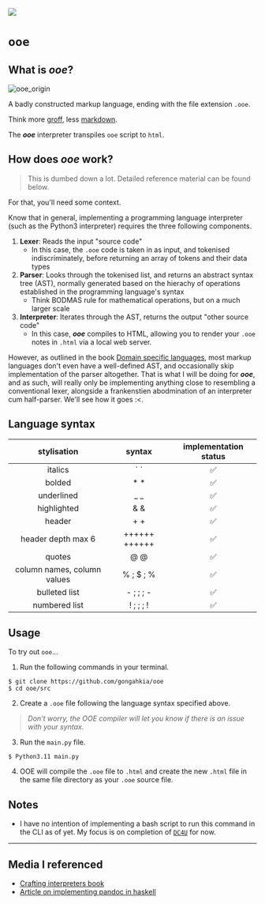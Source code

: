 ![](https://img.shields.io/badge/OOE_1.0-passing-green)

# `ooe`

## What is ***ooe***?

![ooe_origin](https://github.com/gongahkia/ooe/assets/117062305/436e9d44-b274-4428-8da8-259b7d3a340c)

A badly constructed markup language, ending with the file extension `.ooe`.
  
Think more [groff](https://www.gnu.org/software/groff/), less [markdown](https://www.markdownguide.org/). 

The ***ooe*** interpreter transpiles `ooe` script to `html`.

## How does ***ooe*** work?

> This is dumbed down a lot. Detailed reference material can be found below.

For that, you'll need some context.

Know that in general, implementing a programming language interpreter (such as the Python3 interpreter) requires the three following components.

1. **Lexer**: Reads the input "source code" 
    * In this case, the `.ooe` code is taken in as input, and tokenised indiscriminately, before returning an array of tokens and their data types
2. **Parser**: Looks through the tokenised list, and returns an abstract syntax tree (AST), normally generated based on the hierachy of operations established in the programming language's syntax
    * Think BODMAS rule for mathematical operations, but on a much larger scale
3. **Interpreter**: Iterates through the AST, returns the output "other source code" 
    * In this case, ***ooe*** compiles to HTML, allowing you to render your `.ooe` notes in `.html` via a local web server.

However, as outlined in the book [Domain specific languages](https://www.amazon.com/Domain-Specific-Languages-Addison-Wesley-Signature-Fowler/dp/0321712943), most markup languages don't even have a well-defined AST, and occasionally skip implementation of the parser altogether. That is what I will be doing for ***ooe***, and as such, will really only be implementing anything close to resembling a conventional lexer, alongside a frankenstien abodmination of an interpreter cum half-parser. We'll see how it goes :<.

## Language syntax

| stylisation | syntax | implementation status |
| :---: | :---: | :---: |
| italics | \` ` | ✅ |
| bolded | * * | ✅ |
| underlined | _ _ | ✅ |
| highlighted | & & | ✅ |
| header | + + | ✅ |
| header depth max 6 | ++++++ ++++++ | ✅ |
| quotes | @ @ | ✅ |
| column names, column values | % ; $ ; % | ✅ |
| bulleted list | - ; ; ; - | ✅ |
| numbered list | ! ; ; ; ! | ✅ |

## Usage

To try out `ooe`...

1. Run the following commands in your terminal.

```console
$ git clone https://github.com/gongahkia/ooe
$ cd ooe/src
```

2. Create a `.ooe` file following the language syntax specified above. 

> *Don't worry, the OOE compiler will let you know if there is an issue with your syntax.*

3. Run the `main.py` file.

```console
$ Python3.11 main.py
```

4. OOE will compile the `.ooe` file to `.html` and create the new `.html` file in the same file directory as your `.ooe` source file.

## Notes

* I have no intention of implementing a bash script to run this command in the CLI as of yet. My focus is on completion of [`DC4U`](https://github.com/gongahkia/dc4u) for now.

---

## Media I referenced

* [Crafting interpreters book](https://craftinginterpreters.com)
* [Article on implementing pandoc in haskell](https://www.tweag.io/blog/2021-06-15-asciidoc-haskell-pandoc/)
